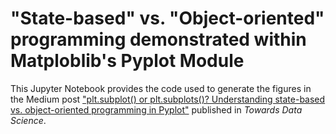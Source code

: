 # "State-based" vs. "Object-oriented" programming demonstrated within Matploblib's Pyplot Module
This Jupyter Notebook provides the code used to generate the figures in the Medium post ["plt.subplot() or plt.subplots()? Understanding state-based vs. object-oriented programming in Pyplot"](https://towardsdatascience.com/plt-subplot-or-plt-subplots-understanding-state-based-vs-object-oriented-programming-in-pyplot-4ba0c7283f5d) published in _Towards Data Science_.
